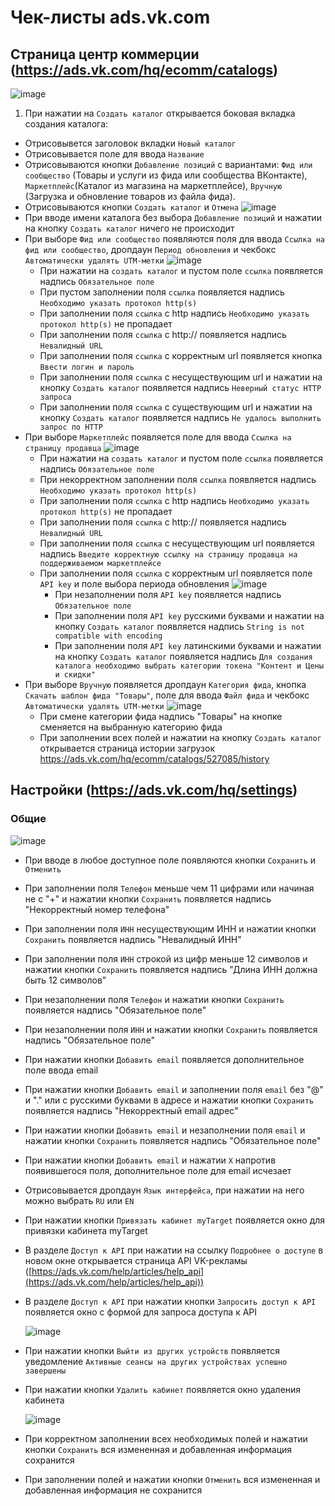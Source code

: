 # Чек-листы ads.vk.com

## Страница центр коммерции (https://ads.vk.com/hq/ecomm/catalogs)

![image](https://github.com/flioletty/homework-3-spring-2024/assets/92665311/82340918-e984-4f91-a85b-156fd5795351)

1. При нажатии на `Создать каталог` открывается боковая вкладка создания каталога:
  - Отрисовывется заголовок вкладки `Новый каталог`
  - Отрисовывается поле для ввода `Название`
  - Отрисовываются кнопки `Добавление позиций` с вариантами: `Фид или сообщество` (Товары и услуги из фида или сообщества ВКонтакте), `Маркетплейс`(Каталог из магазина на маркетплейсе), `Вручную` (Загрузка и обновление товаров из файла фида).
  - Отрисовываются кнопки `Создать каталог` и `Отмена`
  ![image](https://github.com/flioletty/homework-3-spring-2024/assets/92665311/03a8e820-98e3-4502-a7a4-ee620c0aacfc)
  - При вводе имени каталога без выбора `Добавление позиций` и нажатии на кнопку `Создать каталог` ничего не происходит
  - При выборе `Фид или сообщество` появляются поля для ввода `Ссылка на фид или сообщество`, дропдаун `Период обновления` и чекбокс `Автоматически удалять UTM-метки`
    ![image](https://github.com/flioletty/homework-3-spring-2024/assets/92665311/b772f248-e1ae-4fd3-b0ff-cb23b0181038)
    - При нажатии на `создать каталог` и пустом поле `ссылка` появляется надпись `Обязательное поле`
    - При пустом заполнении поля `ссылка` появляется надпись `Необходимо указать протокол http(s)`
    - При заполнении поля `ссылка` c http надпись `Необходимо указать протокол http(s)` не пропадает
    - При заполнении поля `ссылка` c http:// появляется надпись `Невалидный URL`
    - При заполнении поля `ссылка` с корректным url появляется кнопка `Ввести логин и пароль`
    - При заполнении поля `ссылка` с несуществующим url и нажатии на кнопку `Создать каталог` появляется надпись `Неверный статус HTTP запроса`
    - При заполнении поля `ссылка` с существующим url и нажатии на кнопку `Создать каталог` появляется надпись `Не удалось выполнить запрос по HTTP`
  - При выборе `Маркетплейс` появляется поле для ввода `Ссылка на страницу продавца`
    ![image](https://github.com/flioletty/homework-3-spring-2024/assets/92665311/cc30d0a4-35e5-42d9-9dad-a826f1b90b6d)
    - При нажатии на `создать каталог` и пустом поле `ссылка` появляется надпись `Обязательное поле`
    - При некорректном заполнении поля `ссылка` появляется надпись `Необходимо указать протокол http(s)`
    - При заполнении поля `ссылка` c http надпись `Необходимо указать протокол http(s)` не пропадает
    - При заполнении поля `ссылка` c http:// появляется надпись `Невалидный URL`
    - При заполнении поля `ссылка` c несуществующим url появляется надпись `Введите корректную ссылку на страницу продавца на поддерживаемом маркетплейсе`
    - При заполнении поля `ссылка` с корректным url появляется поле `API key` и поле выбора периода обновления
      ![image](https://github.com/flioletty/homework-3-spring-2024/assets/92665311/bf4ca599-00c4-451f-a499-319a9a3a4777)
      - При незаполнении поля `API key` появляется надпись `Обязательное поле`
      - При заполнении поля `API key` русскими буквами и нажатии на кнопку `Создать каталог` появляется надпись `String is not compatible with encoding`
      - При заполнении поля `API key` латинскими буквами и нажатии на кнопку `Создать каталог` появляется надпись `Для создания каталога необходимо выбрать категории токена "Контент и Цены и скидки"`
  - При выборе `Вручную` появляется дропдаун `Категория фида`, кнопка `Скачать шаблон фида "Товары"`, поле для ввода `Файл фида` и чекбокс `Автоматически удалять UTM-метки`
    ![image](https://github.com/flioletty/homework-3-spring-2024/assets/92665311/f957d01d-f483-4067-a41f-a6b4d9bf4104)
    - При смене категории фида надпись "Товары" на кнопке сменяется на выбранную категорию фида
    - При заполнении всех полей и нажатии на кнопку `Создать каталог` открывается страница истории загрузок https://ads.vk.com/hq/ecomm/catalogs/527085/history
   
## Настройки (https://ads.vk.com/hq/settings)

### Общие

![image](https://github.com/flioletty/homework-3-spring-2024/assets/92665311/88debf03-210a-4c11-8703-3f18a0844625)

- При вводе в любое доступное поле появляются кнопки `Сохранить` и `Отменить`
- При заполнении поля `Телефон` меньше чем 11 цифрами или начиная не с "+" и нажатии кнопки `Сохранить` появляется надпись "Некорректный номер телефона"
- При заполнении поля `ИНН` несуществующим ИНН  и нажатии кнопки `Сохранить` появляется надпись "Невалидный ИНН"
- При заполнении поля `ИНН` строкой из цифр меньше 12 символов и нажатии кнопки `Сохранить` появляется надпись "Длина ИНН должна быть 12 символов"
- При незаполнении поля `Телефон` и нажатии кнопки `Сохранить` появляется надпись "Обязательное поле"
- При незаполнении поля `ИНН` и нажатии кнопки `Сохранить` появляется надпись "Обязательное поле"
- При нажатии кнопки `Добавить email` появляется дополнительное поле ввода email
- При нажатии кнопки `Добавить email` и заполнении поля `email` без "@" и "." или с русскими буквами в адресе и нажатии кнопки `Сохранить` появляется надпись "Некорректный email адрес"
- При нажатии кнопки `Добавить email` и незаполнении поля `email` и нажатии кнопки `Сохранить` появляется надпись "Обязательное поле"
- При нажатии кнопки `Добавить email` и нажатии `Х` напротив появившегося поля, дополнительное поле для email исчезает
- Отрисовывается дропдаун `Язык интерфейса`, при нажатии на него можно выбрать `RU` или `EN`
- При нажатии кнопки `Привязать кабинет myTarget` появляется окно для привязки кабинета myTarget
- В разделе `Доступ к API` при нажатии на ссылку `Подробнее о доступе` в новом окне открывается страница API VK-рекламы ([https://ads.vk.com/help/articles/help_api](https://ads.vk.com/help/articles/help_api))
- В разделе `Доступ к API` при нажатии кнопки `Запросить доступ к API` появляется окно с формой для запроса доступа к API
  
  ![image](https://github.com/flioletty/homework-3-spring-2024/assets/92665311/41ae1917-bab1-4543-b3ab-10ab9a30417a)

- При нажатии кнопки `Выйти из других устройств` появляется уведомление `Активные сеансы на других устройствах успешно завершены`
- При нажатии кнопки `Удалить кабинет` появляется окно удаления кабинета
  
  ![image](https://github.com/flioletty/homework-3-spring-2024/assets/92665311/1fa1500a-c841-40a9-b295-d1ec67ded6f8)

- При корректном заполнении всех необходимых полей и нажатии кнопки `Сохранить` вся измененная и добавленная информация сохранится
- При заполнении полей и нажатии кнопки `Отменить` вся измененная и добавленная информация не сохранится
      

